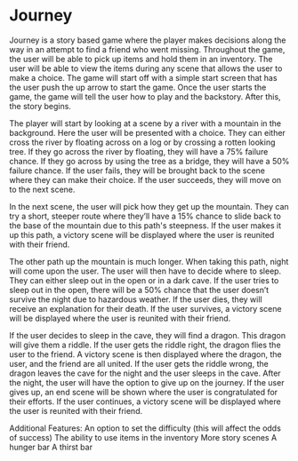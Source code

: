 # Journey
Journey is a story based game where the player makes decisions along the way in an
attempt to find a friend who went missing. Throughout the game, the user will be able to pick up items and hold them in an inventory. The user will be able to view the items during any scene that allows the user to make a choice. The game will start off with a simple start screen that has the user push the up arrow to start the game. Once the user starts the game, the game will tell the user how to play and the backstory. After this, the story begins.

The player will start by looking at a scene by a river with a mountain in the background.
Here the user will be presented with a choice. They can either cross the river by floating across on a log or by crossing a rotten looking tree. If they go across the river by floating, they will have a 75% failure chance. If they go across by using the tree as a bridge, they will have a 50% failure chance. If the user fails, they will be brought back to the scene where they can make their choice. If the user succeeds, they will move on to the next scene.

In the next scene, the user will pick how they get up the mountain. They can try a short,
steeper route where they’ll have a 15% chance to slide back to the base of the mountain due to this path's steepness. If the user makes it up this path, a victory scene will be displayed where the user is reunited with their friend. 

The other path up the mountain is much longer. When taking this path, night will come
upon the user. The user will then have to decide where to sleep. They can either sleep out in the open or in a dark cave. If the user tries to sleep out in the open, there will be a 50% chance that the user doesn’t survive the night due to hazardous weather. If the user dies, they will receive an explanation for their death. If the user survives, a victory scene will be displayed where the user is reunited with their friend. 

If the user decides to sleep in the cave, they will find a dragon. This dragon will give
them a riddle. If the user gets the riddle right, the dragon flies the user to the friend. A victory scene is then displayed where the dragon, the user, and the friend are all united. If the user gets the riddle wrong, the dragon leaves the cave for the night and the user sleeps in the cave. After the night, the user will have the option to give up on the journey. If the user gives up, an end scene will be shown where the user is congratulated for their efforts. If the user continues, a victory scene will be displayed where the user is reunited with their friend.

Additional Features:
An option to set the difficulty (this will affect the odds of success)
The ability to use items in the inventory 
More story scenes
A hunger bar
A thirst bar
